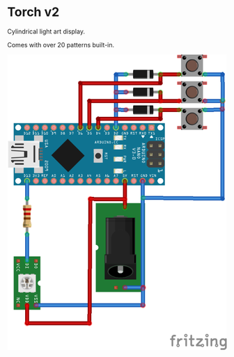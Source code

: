 # Torch v2
Cylindrical light art display.

Comes with over 20 patterns built-in.

 ![My image](doc/Torch.png)


